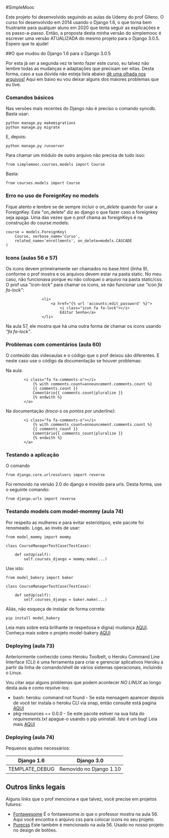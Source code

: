 #SimpleMooc

Este projeto foi desenvolvido seguindo as aulas da Udemy do prof Gileno. O curso foi desenvolvido em 2014 usando o Django 1.6, o que torna bem frustrante para qualquer aluno em 2020 que tenta seguir as explicações e os passo-a-passo.
Então, a proposta desta minha versão do simplemooc é escrever uma versão  ATUALIZADA do mesmo projeto para o Django 3.0.5. Espero que te ajude!

##O que mudou do Django 1.6 para o Django 3.0.5

Por esta já ser a segunda vez te tento fazer este curso, eu talvez não lembre todas as mudanças e adaptações que precisam ser eitas. Desta forma, caso a sua dúvida não esteja lista abaixo <ins>dê uma olhada nos arquivos!</ins> Aqui em baixo eu vou deixar alguns dos maiores problemas que eu tive. 

### Comandos básicos

Nas versões mais recentes do Django não é preciso o comando syncdb. Basta usar:

```
python manage.py makemigrations
python manage.py migrate
```
E, depois: 

```
python manage.py runserver
```
Para chamar um módulo de outro arquivo não precisa de tudo isso:

````
from simplemooc.courses.models import Course
````
Basta:
````
from courses.models import Course
````
### Erro no uso de ForeignKey no models

Fique atento e lembre se de sempre incluir o <em>on_delete</em> quando for usar a ForeignKey. Este "on_delete" diz ao django o que fazer caso a foreignkey seja apaga. Uma das vezes que o prof chama as foreignKeys é na construção do course.models:

    course = models.ForeignKey(
		Course, verbose_name='Curso',
		related_name='enrollments', on_delete=models.CASCADE
	)

### Icons (aulas 56 e 57)

Os icons devem primeiramente ser chamados no base.html (linha 9), conforme o prof mostra e os arquivos devem estar na pasta static. No meu caso, não funcionava porque eu não coloquei o arquivo na pasta static/css.
O prof usa <em>"icon-lock"</em> para chamar os icons, se não funcionar use <em>"icon fa fa-lock"</em>:
```` 
                <li>
                    <a href="{% url 'accounts:edit_password' %}">
                        <i class="icon fa fa-lock"></i>
                        Editar Senha</a>
                </li>
````                 
Na aula 57, ele mostra que há uma outra forma de chamar os icons usando <em>"fa fa-lock"</em>.

### Problemas com comentários (aula 60)

O conteúdo das videoaulas e o código que o prof deixou são diferentes. E neste caso use o código da documentação se houver problemas:

Na aula:
````
        <i class="fa fa-comments-o"></i>
            {% with comments.count=announcement.comments.count %}
            {{ comments.count }}
            Comentário{{ comments.count|pluralize }}
            {% endwith %}
        </a> 
````        
Na documentação <em>(troca-s os pontos por underline)</em>:
```` 
        <i class="fa fa-comments-o"></i>
            {% with comments_count=announcement.comments.count %}
            {{ comments_count }}
            Comentário{{ comments_count|pluralize }}
            {% endwith %}
        </a> 
```` 

### Testando a aplicação 

O comando
````
from django.core.urlresolvers import reverse
````
Foi removido na versão 2.0 do django e movido para urls. Desta forma, use o seguinte comando:
````
from django.urls import reverse
````
### Testando models com model-mommy (aula 74)
Por respeito as mulheres e para evitar esteriótipos, este pacote foi renomeado. Logo, ao invés de usar:

````
from model_mommy import mommy

class CourseManagerTestCase(TestCase):

    def setUp(self):
        self.courses_django = mommy.make(...)
````
Use isto:
````
from model_bakery import baker

class CourseManagerTestCase(TestCase):

    def setUp(self):
        self.courses_django = baker.make(...)
````
Aliás, não esqueça de instalar de forma correta:
````
pip install model_bakery
````

Leia mais sobre esta brilhante (e respeitosa e digna) mudança <a href = "https://pypi.org/project/model-mommy/">AQUI</a>. Conheça mais sobre o projeto model-bakery <a href = "https://pypi.org/project/model-bakery/">AQUI</a>

### Deploying (aula 73)

Anteriormente conhecido como Heroku Toolbelt, o Heroku Command Line Interface (CLI) é uma ferramenta para criar e gerenciar aplicativos Heroku a partir da linha de comando/shell de vários sistemas operacionais, incluindo o Linux. 

Vou citar aqui alguns problemas que podem acontecer <em>NO LINUX</em> ao longo desta aula e  como resolve-los:

<ul>
<li>bash: heroku: command not found - Se esta mensagem aparecer depois de você ter instala o heroku CLI via snap, então consulte está pagina <a href = "https://stackoverflow.com/questions/45014839/installing-heroku-cli-on-archlinux-using-snapd-command-not-found">AQUI</a></li>
<li>pkg-resources == 0.0.0 - Se este pacote estiver na sua lista do <em>requirements.txt</em> apague-o usando o pip uninstall. Isto é um bug! Leia mais <a href = "https://stackoverflow.com/questions/38992194/why-does-pip-freeze-list-pkg-resources-0-0-0">AQUI</a>  </li>
</ul>

### Deploying (aula 74)

Pequenos ajustes necessários:

|Django 1.6|Django 3.0|
|----------|----------|
|TEMPLATE_DEBUG| Removido no Django 1.10|




## Outros links legais

Alguns links que o prof menciona e que talvez, você precise em projetos futuros:

<ul>
    <li><a href = "https://fontawesome.com/?from=io">Fontawesome</a> É o fontawesome.io que o professor mostra na aula 56. Aqui você encontra o arquivo css para colocar icons no seu projeto.
</li>
    <li><a href = "https://purecss.io/">Purecss</a> Este também é mencionado na aula 56. Usado no nosso projeto no design de botões.
</li>
   
</ul> 

